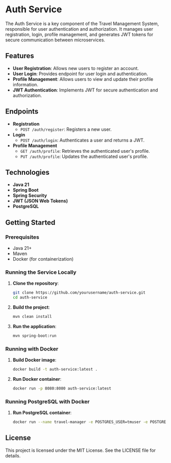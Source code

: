 # Auth Service

The Auth Service is a key component of the Travel Management System, responsible for user authentication and authorization. It manages user registration, login, profile management, and generates JWT tokens for secure communication between microservices.

## Features

- **User Registration**: Allows new users to register an account.
- **User Login**: Provides endpoint for user login and authentication.
- **Profile Management**: Allows users to view and update their profile information.
- **JWT Authentication**: Implements JWT for secure authentication and authorization.

## Endpoints

- **Registration**
    - `POST /auth/register`: Registers a new user.
- **Login**
    - `POST /auth/login`: Authenticates a user and returns a JWT.
- **Profile Management**
    - `GET /auth/profile`: Retrieves the authenticated user's profile.
    - `PUT /auth/profile`: Updates the authenticated user's profile.

## Technologies

- **Java 21**
- **Spring Boot**
- **Spring Security**
- **JWT (JSON Web Tokens)**
- **PostgreSQL**

## Getting Started

### Prerequisites

- Java 21+
- Maven
- Docker (for containerization)

### Running the Service Locally

1. **Clone the repository**:
   ```sh
   git clone https://github.com/yourusername/auth-service.git
   cd auth-service
2. **Build the project**:
    ```sh
   mvn clean install
3. **Run the application**:
    ```sh
   mvn spring-boot:run
### Running with Docker
1. **Build Docker image**:
    ```sh
   docker build -t auth-service:latest .
2. **Run Docker container**:
    ```sh
   docker run -p 8080:8080 auth-service:latest


### Running PostgreSQL with Docker
1. **Run PostgreSQL container**:
    ```sh
   docker run --name travel-manager -e POSTGRES_USER=tmuser -e POSTGRES_PASSWORD=tmpassword -e POSTGRES_DB=authdb -p 5432:5432 -d postgres

## License
This project is licensed under the MIT License. See the LICENSE file for details.

